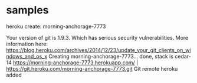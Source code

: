 # samples
heroku create: morning-anchorage-7773

Your version of git is 1.9.3. Which has serious security vulnerabilities.
More information here: https://blog.heroku.com/archives/2014/12/23/update_your_git_clients_on_windows_and_os_x
Creating morning-anchorage-7773... done, stack is cedar-14
https://morning-anchorage-7773.herokuapp.com/ | https://git.heroku.com/morning-anchorage-7773.git
Git remote heroku added


